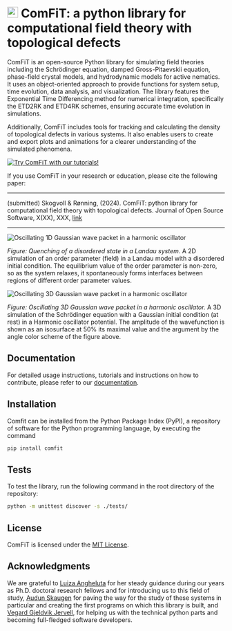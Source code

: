 # <img src="docs/img/logo.png" width="25" height="25"> ComFiT: a python library for computational field theory with topological defects

ComFiT is an open-source Python library for simulating field theories including the Schrödinger equation, damped Gross-Pitaevskii equation, phase-field crystal models, and hydrodynamic models for active nematics.
It uses an object-oriented approach to provide functions for system setup, time evolution, data analysis, and visualization.
The library features the Exponential Time Differencing method for numerical integration, specifically the ETD2RK and ETD4RK schemes, ensuring accurate time evolution in simulations.

Additionally, ComFiT includes tools for tracking and calculating the density of topological defects in various systems.
It also enables users to create and export plots and animations for a clearer understanding of the simulated phenomena.

[![Try ComFiT with our tutorials!](https://img.shields.io/badge/-Try%20ComFiT%20with%20our%20tutorials!-brightgreen)](https://comfitlib.com)


If you use ComFiT in your research or education, please cite the following paper:

---

(submitted) Skogvoll & Rønning, (2024). ComFiT: python library for computational field theory with topological defects. Journal of Open Source Software, X(XX), XXX, [link](link)

---

![Oscillating 1D Gaussian wave packet in a harmonic oscillator](docs/img/index_tutorial_base_system_make_your_own_model.gif)

*Figure: Quenching of a disordered state in a Landau system.* A 2D simulation of an order parameter (field) in a Landau model with a disordered initial condition. The equilibrium value of the order parameter is non-zero, so as the system relaxes, it spontaneously forms interfaces between regions of different order parameter values.

![Oscillating 3D Gaussian wave packet in a harmonic oscillator](docs/img/index_tutorial_qm_3D_wave_packet.gif)

*Figure: Oscillating 3D Gaussian wave packet in a harmonic oscillator.* A 3D simulation of the Schrödinger equation with a Gaussian initial condition (at rest) in a Harmonic oscillator potential.
The amplitude of the wavefunction is shown as an isosurface at $50\%$ its maximal value and the argument by the angle color scheme of the figure above.

## Documentation

For detailed usage instructions, tutorials and instructions on how to contribute, please refer to our [documentation](https://comfitlib.com).

## Installation

Comfit can be installed from the Python Package Index (PyPI), a repository of software for the Python programming language, by executing the command

```bash
pip install comfit
```

## Tests

To test the library, run the following command in the root directory of the repository:

```bash
python -m unittest discover -s ./tests/
```

## License

ComFiT is licensed under the [MIT License](LICENSE).

## Acknowledgments

We are grateful to [Luiza Angheluta](https://orcid.org/0000-0001-7231-6694) for her steady guidance during our years as Ph.D. doctoral research fellows and for introducing us to this field of study,
[Audun Skaugen](https://orcid.org/0000-0003-0005-786X) for paving the way for the study of these systems in particular and creating the first programs on which this library is built, and
[Vegard Gjeldvik Jervell](https://orcid.org/0009-0002-2959-0246), for helping us with the technical python parts and becoming full-fledged software developers.
